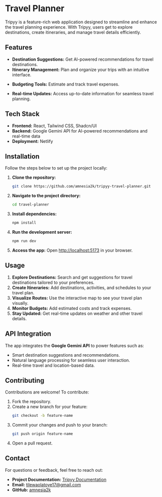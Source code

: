 # Travel Planner

Tripyy is a feature-rich web application designed to streamline and enhance the travel planning experience. With Tripyy, users get to explore destinations, create itineraries, and manage travel details efficiently.

## Features

- **Destination Suggestions:** Get AI-powered recommendations for travel destinations.
- **Itinerary Management:** Plan and organize your trips with an intuitive interface.
<!-- - **Interactive Map Integration:** Visualize travel routes and destinations on maps. -->
- **Budgeting Tools:** Estimate and track travel expenses.
<!-- - **Weather Forecasts:** Stay informed about weather conditions at your destinations. -->
- **Real-time Updates:** Access up-to-date information for seamless travel planning.

## Tech Stack

- **Frontend:** React, Tailwind CSS, Shadcn/UI
- **Backend:** Google Gemini API for AI-powered recommendations and real-time data
- **Deployment:** Netlify

## Installation

Follow the steps below to set up the project locally:

1. **Clone the repository:**

   ```bash
   git clone https://github.com/amnesia2k/tripyy-travel-planner.git
   ```

2. **Navigate to the project directory:**

   ```bash
   cd travel-planner
   ```

3. **Install dependencies:**

   ```bash
   npm install
   ```

4. **Run the development server:**

   ```bash
   npm run dev
   ```

5. **Access the app:**
   Open [http://localhost:5173](http://localhost:5173) in your browser.

## Usage

1. **Explore Destinations:** Search and get suggestions for travel destinations tailored to your preferences.
2. **Create Itineraries:** Add destinations, activities, and schedules to your travel plan.
3. **Visualize Routes:** Use the interactive map to see your travel plan visually.
4. **Monitor Budgets:** Add estimated costs and track expenses.
5. **Stay Updated:** Get real-time updates on weather and other travel details.

<!-- ## Folder Structure

```
travel-planner/
├── src/
│   ├── components/  # Reusable React components
│   ├── pages/       # Application pages
│   ├── assets/      # Static assets like images
│   └── utils/       # Utility functions
├── public/          # Public files
├── README.md        # Project documentation
└── package.json     # Project configuration
``` -->

## API Integration

The app integrates the **Google Gemini API** to power features such as:

- Smart destination suggestions and recommendations.
- Natural language processing for seamless user interaction.
- Real-time travel and location-based data.

## Contributing

Contributions are welcome! To contribute:

1. Fork the repository.
2. Create a new branch for your feature:
   ```bash
   git checkout -b feature-name
   ```
3. Commit your changes and push to your branch:
   ```bash
   git push origin feature-name
   ```
4. Open a pull request.

<!-- ## License

This project is licensed under the MIT License. See the [LICENSE](LICENSE) file for details. -->

## Contact

For questions or feedback, feel free to reach out:

- **Project Documentation:** [Tripyy Documentation](https://docs.google.com/document/d/1q_Gc8wkJJfybNzDrqdFjBqnnXI268CSfgbt_gwGO5aE/edit?usp=sharing)
- **Email:** tilewaolatoye17@gmail.com
- **GitHub:** [amnesia2k](https://github.com/amnesia2k)
